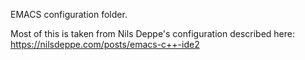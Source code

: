 EMACS configuration folder.

Most of this is taken from Nils Deppe's configuration described here: https://nilsdeppe.com/posts/emacs-c++-ide2
